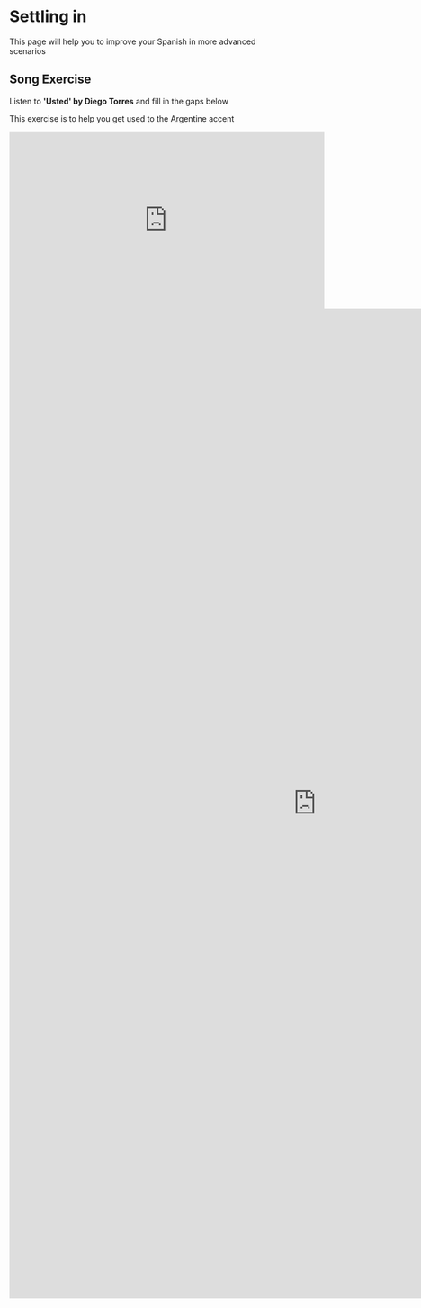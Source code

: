 <h1>Settling in</h1>
<p>This page will help you to improve your Spanish in more advanced scenarios</p>


<h2>Song Exercise</h2>
<p>Listen to <strong>'Usted' by Diego Torres</strong> and fill in the gaps below</p>

<p>This exercise is to help you get used to the Argentine accent</p>

<meta name="viewport" content="width=device-width, initial-scale=1">
<style>
iframe {
  display: block;
  margin-left: auto;
  margin-right: auto;
}
</style>

<iframe width="560" height="315" src="https://www.youtube.com/embed/qy0QY0KiqX8" title="YouTube video player" frameborder="0" allow="accelerometer; autoplay; clipboard-write; encrypted-media; gyroscope; picture-in-picture" allowfullscreen></iframe>


<iframe src="https://h5p.org/h5p/embed/1240793" width="1090" height="1758" frameborder="0" allowfullscreen="allowfullscreen" allow="geolocation *; microphone *; camera *; midi *; encrypted-media *" title="Usted by Diego Torres lyrics"></iframe><script src="https://h5p.org/sites/all/modules/h5p/library/js/h5p-resizer.js" charset="UTF-8"></script>



